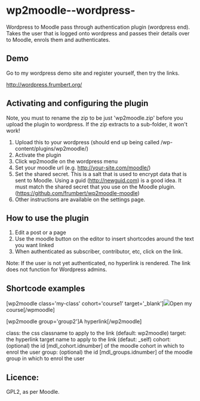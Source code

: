 wp2moodle--wordpress-
=====================

Wordpress to Moodle pass through authentication plugin (wordpress end). Takes the user that is logged onto wordpress and passes their details over to Moodle, enrols them and authenticates.

Demo
----
Go to my wordpress demo site and register yourself, then try the links.

http://wordpress.frumbert.org/


Activating and configuring the plugin
-------------------------------
Note, you must to rename the zip to be just 'wp2moodle.zip' before you upload the plugin to wordpress. If the zip extracts to a sub-folder, it won't work!

1. Upload this to your wordpress (should end up being called /wp-content/plugins/wp2moodle/)
2. Activate the plugin
3. Click wp2moodle on the wordpress menu
4. Set your moodle url (e.g. http://your-site.com/moodle/)
5. Set the shared secret. This is a salt that is used to encrypt data that is sent to Moodle. Using a guid (http://newguid.com) is a good idea. It must match the shared secret that you use on the Moodle plugin. (https://github.com/frumbert/wp2moodle-moodle)
6. Other instructions are available on the settings page.

How to use the plugin
------------------
1. Edit a post or a page
2. Use the moodle button on the editor to insert shortcodes around the text you want linked
3. When authenticated as subscriber, contributor, etc, click on the link.

Note: If the user is not yet authenticated, no hyperlink is rendered. The link does not function for Wordpress admins.

Shortcode examples
------------------

[wp2moodle class='my-class' cohort='course1' target='_blank']<img src='path.gif'>Open my course[/wpmoodle]

[wp2moodle group='group2']A hyperlink[/wp2moodle]

class: the css classname to apply to the link (default: wp2moodle)
target: the hyperlink target name to apply to the link (defaut: _self)
cohort: (optional) the id [mdl_cohort.idnumber] of the moodle cohort in which to enrol the user
group: (optional) the id [mdl_groups.idnumber] of the moodle group in which to enrol the user

Licence:
--------
GPL2, as per Moodle.
